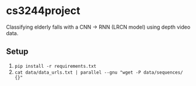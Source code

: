 # cs3244project
Classifying elderly falls with a CNN -> RNN (LRCN model) using depth video data.

## Setup
1. `pip install -r requirements.txt`
2. `cat data/data_urls.txt | parallel --gnu "wget -P data/sequences/ {}"`
